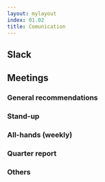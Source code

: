 ```yaml
---
layout: mylayout
index: 01.02
title: Comunication
---
```


## Slack

## Meetings

### General recommendations

### Stand-up

### All-hands (weekly)

### Quarter report

### Others

